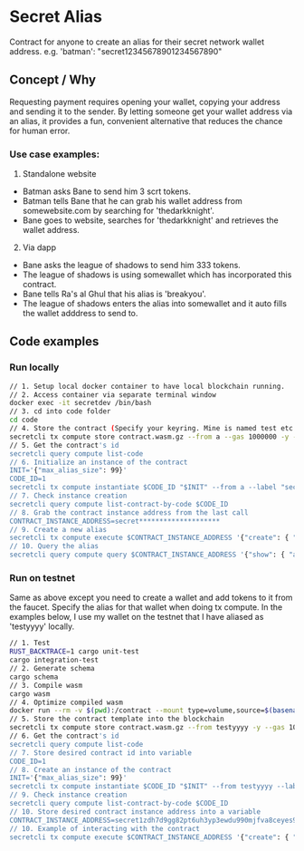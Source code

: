 # Secret Alias

Contract for anyone to create an alias for their secret network wallet address.
e.g. 'batman': "secret12345678901234567890"

## Concept / Why

Requesting payment requires opening your wallet, copying your address and sending it to the sender. By letting someone get your wallet address via an alias, it provides a fun, convenient alternative that reduces the chance for human error.

### Use case examples:

1. Standalone website 
- Batman asks Bane to send him 3 scrt tokens.
- Batman tells Bane that he can grab his wallet address from somewebsite.com by searching for 'thedarkknight'.
- Bane goes to website, searches for 'thedarkknight' and retrieves the wallet address.

2. Via dapp
- Bane asks the league of shadows to send him 333 tokens.
- The league of shadows is using somewallet which has incorporated this contract.
- Bane tells Ra's al Ghul that his alias is 'breakyou'.
- The league of shadows enters the alias into somewallet and it auto fills the wallet adddress to send to.

## Code examples

### Run locally

```sh
// 1. Setup local docker container to have local blockchain running.
// 2. Access container via separate terminal window
docker exec -it secretdev /bin/bash
// 3. cd into code folder
cd code
// 4. Store the contract (Specify your keyring. Mine is named test etc.)
secretcli tx compute store contract.wasm.gz --from a --gas 1000000 -y --keyring-backend test
// 5. Get the contract's id
secretcli query compute list-code
// 6. Initialize an instance of the contract
INIT='{"max_alias_size": 99}'
CODE_ID=1
secretcli tx compute instantiate $CODE_ID "$INIT" --from a --label "secret alias" -y --keyring-backend test
// 7. Check instance creation
secretcli query compute list-contract-by-code $CODE_ID
// 8. Grab the contract instance address from the last call
CONTRACT_INSTANCE_ADDRESS=secret********************
// 9. Create a new alias
secretcli tx compute execute $CONTRACT_INSTANCE_ADDRESS '{"create": { "alias_string": "emily" }}' --from a --keyring-backend test
// 10. Query the alias
secretcli query compute query $CONTRACT_INSTANCE_ADDRESS '{"show": { "alias_string": "emily"}}'
```

### Run on testnet

Same as above except you need to create a wallet and add tokens to it from the faucet. Specify the alias for that wallet when doing tx compute. In the examples below, I use my wallet on the testnet that I have aliased as 'testyyyy' locally.
```sh
// 1. Test
RUST_BACKTRACE=1 cargo unit-test
cargo integration-test
// 2. Generate schema
cargo schema
// 3. Compile wasm
cargo wasm
// 4. Optimize compiled wasm
docker run --rm -v $(pwd):/contract --mount type=volume,source=$(basename $(pwd))_cache,target=/code/target --mount type=volume,source=registry_cache,target=/usr/local/cargo/registry enigmampc/secret-contract-optimizer
// 5. Store the contract template into the blockchain
secretcli tx compute store contract.wasm.gz --from testyyyy -y --gas 1000000 --gas-prices=1.0uscrt
// 6. Get the contract's id
secretcli query compute list-code
// 7. Store desired contract id into variable
CODE_ID=1
// 8. Create an instance of the contract
INIT='{"max_alias_size": 99}'
secretcli tx compute instantiate $CODE_ID "$INIT" --from testyyyy --label "secret alias" -y
// 9. Check instance creation
secretcli query compute list-contract-by-code $CODE_ID
// 10. Store desired contract instance address into a variable
CONTRACT_INSTANCE_ADDRESS=secret1zdh7d9gg82pt6uh3yp3ewdu990mjfva8ceyes9
// 10. Example of interacting with the contract
secretcli tx compute execute $CONTRACT_INSTANCE_ADDRESS '{"create": { "alias_string": "emily" }}' --from testyyyy
```
